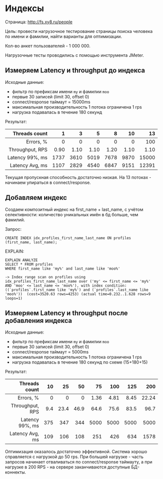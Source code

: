 Индексы
====

Страница: http://fs.xy8.ru/people

Цель: провести нагрузочное тестирование страницы поиска человека по имени и фамилии, найти варианты для оптимизации.

Кол-во анкет пользователей - 1 000 000.

Нагрузочные тесты проводились с помощью инструмента JMeter.

Измеряем Latency и throughput до индекса
---

Исходные данные:
- фильтр по префиксам имени `my` и фамилии `moo`
- первые 30 записей (limit 30, offset 0)
- connect/response таймаут = 15000ms
- максимальная производительность 1 потока ограничена 1 rps
- нагрузка подавалась в течение 180 секунд

Результат:

|  Threads count  |    1 |    3 |    5 |    8 |   10 |    13 |
|----------------:|-----:|-----:|-----:|-----:|-----:|------:|
|       Errors, % |    0 |    0 |    0 |    0 |    0 |   100 |
| Throughput, RPS | 0.90 | 1.10 | 1.10 | 1.20 | 1.10 |  1.10 |
| Latency 99%, ms | 1737 | 3610 | 5019 | 7678 | 9870 | 15000 |
| Latency Avg, ms | 1107 | 2829 | 4540 | 6847 | 9151 | 12391 |

Текущая пропускная способность достаточно низкая. На 13 потоках - начинаем упираться в connect/response.

Добавляем индекс
---

Создаем композитный индекс на first_name + last_name, с учётом селективности: количество уникальных имён в бд больше, чем фамилий.

Запрос:
```
CREATE INDEX idx_profiles_first_name_last_name ON profiles (first_name, last_name);
```

EXPLAIN:

```
EXPLAIN ANALYZE
SELECT * FROM profiles
WHERE first_name like 'my%' and last_name like 'moo%'
```
```
-> Index range scan on profiles using idx_profiles_first_name_last_name over ('my' <= first_name <= 'my%' AND 'moo' <= last_name <= 'moo%'), with index condition: ((`profiles`.first_name like 'my%') and (`profiles`.last_name like 'moo%'))  (cost=3520.63 rows=4253) (actual time=0.232..1.628 rows=9 loops=1)
```


Измеряем Latency и throughput после добавления индекса
---

Исходные данные:
- фильтр по префиксам имени `my` и фамилии `moo`
- первые 30 записей (limit 30, offset 0)
- connect/response таймаут = 5000ms
- максимальная производительность 1 потока ограничена 1 rps
- нагрузка подавалась в течение 180 секунд по схеме (15+180+15)

Результат:

|   Threads count |  10 |   25 |   50 |   75 |  100 |  125 |   200 |
|----------------:|----:|-----:|-----:|-----:|-----:|-----:|------:|
|       Errors, % |   0 |    0 |    0 | 1.36 | 4.81 | 8.45 | 22.24 |
| Throughput, RPS | 9.4 | 23.4 | 46.9 | 64.6 | 75.6 | 83.5 |  96.7 |
| Latency 99%, ms | 375 |  347 |  344 | 5000 | 5000 | 5000 |  5000 |
| Latency Avg, ms | 109 |  106 |  108 |  251 |  426 |  634 |  1578 |

Оптимизация оказалось достаточно эффективной. Система хорошо справляется с нагрузкой до 50 rps. При большей нагрузке - часть запросов начинает отваливаться по connect/response таймауту, а при нагрузке в 200 RPS - на сервере заканчиваются доступные БД-коннекты.